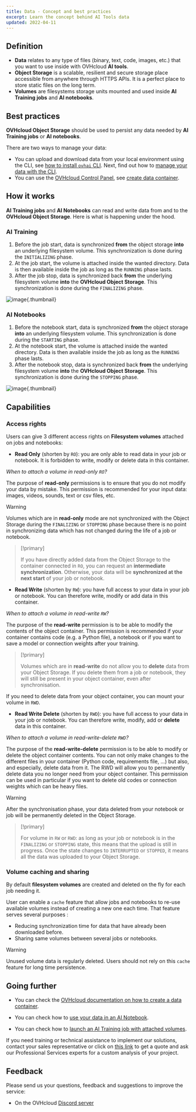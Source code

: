 ```yaml
---
title: Data - Concept and best practices
excerpt: Learn the concept behind AI Tools data
updated: 2022-04-11
---
```



## Definition

- **Data** relates to any type of files (binary, text, code, images, etc.) that you want to use inside with OVHcloud **AI tools**.
- **Object Storage** is a scalable, resilient and secure storage place accessible from anywhere through HTTPS APIs. It is a perfect place to store static files on the long term.
- **Volumes** are filesystems storage units mounted and used inside **AI Training jobs** and **AI notebooks**.

## Best practices

**OVHcloud Object Storage** should be used to persist any data needed by **AI Training jobs** or **AI notebooks**.

There are two ways to manage your data:

- You can upload and download data from your local environment using the CLI, see [how to install `ovhai` CLI](/pages/public_cloud/ai_machine_learning/cli_10_howto_install_cli). Next, find out how to [manage your data with the CLI](/pages/public_cloud/ai_machine_learning/cli_16_commands_reference_data).
- You can use the [OVHcloud Control Panel](https://www.ovh.com/auth/?action=gotomanager&from=https://www.ovh.ie/&ovhSubsidiary=ie), see [create data container](/pages/storage_and_backup/object_storage/pcs_create_container).

## How it works

**AI Training jobs** and **AI Notebooks** can read and write data from and to the **OVHcloud Object Storage**. Here is what is happening under the hood.

### AI Training

1.  Before the job start, data is synchronized **from** the object storage **into** an underlying filesystem volume. This synchronization is done during the `INITIALIZING` phase.
2.  At the job start, the volume is attached inside the wanted directory. Data is then available inside the job as long as the `RUNNING` phase lasts.
3.  After the job stop, data is synchronized back **from** the underlying filesystem volume **into** the **OVHcloud Object Storage**. This synchronization is done during the `FINALIZING` phase.

![image](images/data_phases_job.svg){.thumbnail}

### AI Notebooks

1. Before the notebook start, data is synchronized **from** the object storage **into** an underlying filesystem volume. This synchronization is done during the `STARTING` phase.
2. At the notebook start, the volume is attached inside the wanted directory. Data is then available inside the job as long as the `RUNNING` phase lasts.
3. After the notebook stop, data is synchronized back **from** the underlying filesystem volume **into** the **OVHcloud Object Storage**. This synchronization is done during the `STOPPING` phase.

![image](images/data_phases_notebook.svg){.thumbnail}

## Capabilities

### Access rights

Users can give 3 different access rights on **Filesystem volumes** attached on jobs and notebooks:

- **Read Only** (shorten by `RO`): you are only able to read data in your job or notebook. It is forbidden to write, modify or delete data in this container.

*When to attach a volume in read-only `RO`?*

The purpose of **read-only** permissions is to ensure that you do not modify your data by mistake. This permission is recommended for your input data: images, videos, sounds, text or csv files, etc.

> [!warning]
>
> Volumes which are in **read-only** mode are not synchronized with the Object Storage during the `FINALIZING` or `STOPPING` phase because there is no point in synchronizing data which has not changed during the life of a job or notebook.

> [!primary]
>
> If you have directly added data from the Object Storage to the container connected in `RO`, you can request an **intermediate synchronization**. Otherwise, your data will be **synchronized at the next start** of your job or notebook.

- **Read Write** (shorten by `RW`): you have full access to your data in your job or notebook. You can therefore write, modify or add data in this container.

*When to attach a volume in read-write `RW`?*

The purpose of the **read-write** permission is to be able to modify the contents of the object container. This permission is recommended if your container contains code (e.g. a Python file), a notebook or if you want to save a model or connection weights after your training.

> [!primary]
>
> Volumes which are in **read-write** do not allow you to **delete** data from your Object Storage. If you delete them from a job or notebook, they will still be present in your object container, even after synchronisation. 

If you need to delete data from your object container, you can mount your volume in `RWD`.

- **Read Write Delete** (shorten by `RWD`): you have full access to your data in your job or notebook. You can therefore write, modify, add or **delete** data in this container.

*When to attach a volume in read-write-delete `RWD`?*

The purpose of the **read-write-delete** permission is to be able to modify or delete the object container contents. You can not only make changes to the different files in your container (Python code, requirements file, ...) but also, and especially, delete data from it. The RWD will allow you to permanently delete data you no longer need from your object container. 
This permission can be used in particular if you want to delete old codes or connection weights which can be heavy files.

> [!warning]
>
> After the synchronisation phase, your data deleted from your notebook or job will be permanently deleted in the Object Storage.

> [!primary]
>
> For volume in `RW` or `RWD`: as long as your job or notebook is in the `FINALIZING` or `STOPPING` state, this means that the upload is still in progress. Once the state changes to `INTERRUPTED` or `STOPPED`, it means all the data was uploaded to your Object Storage.

### Volume caching and sharing

By default **filesystem volumes** are created and deleted on the fly for each job needing it.

User can enable a `cache` feature that allow jobs and notebooks to re-use available volumes instead of creating a new one each time. That feature serves several purposes :

- Reducing synchronization time for data that have already been downloaded before.
- Sharing same volumes between several jobs or notebooks.

> [!warning]
>
> Unused volume data is regularly deleted. Users should not rely on this `cache` feature for long time persistence.

## Going further

- You can check the [OVHcloud documentation on how to create a data container](/pages/storage_and_backup/object_storage/pcs_create_container).

- You can check how to [use your data in an AI Notebook](/pages/public_cloud/ai_machine_learning/cli_17_how_to_cli_data_notebooks).

- You can check how to [launch an AI Training job with attached volumes](/pages/public_cloud/ai_machine_learning/cli_12_howto_run_job_cli).

If you need training or technical assistance to implement our solutions, contact your sales representative or click on [this link](https://www.ovhcloud.com/en-ie/professional-services/) to get a quote and ask our Professional Services experts for a custom analysis of your project.

## Feedback

Please send us your questions, feedback and suggestions to improve the service:

- On the OVHcloud [Discord server](https://discord.com/invite/vXVurFfwe9) 
